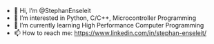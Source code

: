 - 👋 Hi, I’m @StephanEnseleit
- 👀 I’m interested in Python, C/C++, Microcontroller Programming
- 🌱 I’m currently learning High Performance Computer Programming
- 📫 How to reach me: https://www.linkedin.com/in/stephan-enseleit/

<!---
StephanEnseleit/StephanEnseleit is a ✨ special ✨ repository because its `README.md` (this file) appears on your GitHub profile.
You can click the Preview link to take a look at your changes.
--->
